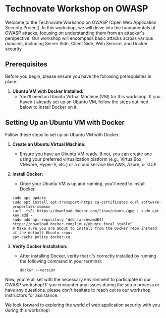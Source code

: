 # Technovate Workshop on OWASP

Welcome to the Technovate Workshop on OWASP (Open Web Application Security Project). In this workshop, we will delve into the fundamentals of OWASP attacks, focusing on understanding them from an attacker's perspective. Our workshop will encompass basic attacks across various domains, including Server Side, Client Side, Web Service, and Docker security.

## Prerequisites

Before you begin, please ensure you have the following prerequisites in place:

1. **Ubuntu VM with Docker Installed:**
   - You'll need an Ubuntu Virtual Machine (VM) for this workshop. If you haven't already set up an Ubuntu VM, follow the steps outlined below to install Docker on it.

## Setting Up an Ubuntu VM with Docker

Follow these steps to set up an Ubuntu VM with Docker:

1. **Create an Ubuntu Virtual Machine:**
   - Ensure you have an Ubuntu VM ready. If not, you can create one using your preferred virtualization platform (e.g., VirtualBox, VMware, Hyper-V, etc.) or a cloud service like AWS, Azure, or GCP.

2. **Install Docker:**
   - Once your Ubuntu VM is up and running, you'll need to install Docker. 
   ```
   sudo apt update
   sudo apt install apt-transport-https ca-certificates curl software-properties-common
   curl -fsSL https://download.docker.com/linux/ubuntu/gpg | sudo apt-key add -
   sudo add-apt-repository "deb [arch=amd64] https://download.docker.com/linux/ubuntu focal stable"
   # Make sure you are about to install from the Docker repo instead of the default Ubuntu repo:
   apt-cache policy docker-ce
   ```

3. **Verify Docker Installation:**
   - After installing Docker, verify that it's correctly installed by running the following command in your terminal:
     ```
     docker --version
     ```

Now, you're all set with the necessary environment to participate in our OWASP workshop! If you encounter any issues during the setup process or have any questions, please don't hesitate to reach out to our workshop instructors for assistance.

We look forward to exploring the world of web application security with you during this workshop!
